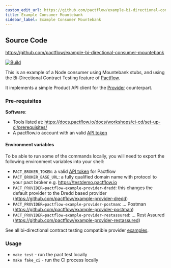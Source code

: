 ```yaml
---
custom_edit_url: https://github.com/pactflow/example-bi-directional-consumer-mountebank/edit/master/README.md
title: Example Consumer Mountebank
sidebar_label: Example Consumer Mountebank
---
```


<!-- This file has been synced from the pactflow/example-bi-directional-consumer-mountebank repository. Please do not edit it directly. The URL of the source file can be found in the custom_edit_url value above -->

## Source Code

https://github.com/pactflow/example-bi-directional-consumer-mountebank


[![Build](https://github.com/pactflow/example-bi-directional-consumer-mountebank/actions/workflows/build.yml/badge.svg)](https://github.com/pactflow/example-bi-directional-consumer-mountebank/actions/workflows/build.yml)

This is an example of a Node consumer using Mountebank stubs, and using the Bi-Directional Contract Testing feature of [Pactflow](https://pactflow.io).

It implements a simple Product API client for the [Provider](https://github.com/pactflow/example-pactflow-example-provider-dredd) counterpart.

### Pre-requisites

**Software**:

* Tools listed at: https://docs.pactflow.io/docs/workshops/ci-cd/set-up-ci/prerequisites/
* A pactflow.io account with an valid [API token](https://docs.pactflow.io/docs/getting-started/#configuring-your-api-token)


#### Environment variables

To be able to run some of the commands locally, you will need to export the following environment variables into your shell:

* `PACT_BROKER_TOKEN`: a valid [API token](https://docs.pactflow.io/docs/getting-started/#configuring-your-api-token) for Pactflow
* `PACT_BROKER_BASE_URL`: a fully qualified domain name with protocol to your pact broker e.g. https://testdemo.pactflow.io
* `PACT_PROVIDER=pactflow-example-provider-dredd`: this changes the default provider to the Dredd based provider (https://github.com/pactflow/example-provider-dredd)
* `PACT_PROVIDER=pactflow-example-provider-postman`: ... Postman (https://github.com/pactflow/example-provider-postman)
* `PACT_PROVIDER=pactflow-example-provider-restassured`: ... Rest Assured (https://github.com/pactflow/example-provider-restassured)

See all bi-directional contract testing compatible provider [examples](https://docs.pactflow.io/docs/examples).

### Usage

* `make test` - run the pact test locally
* `make fake_ci` - run the CI process locally
